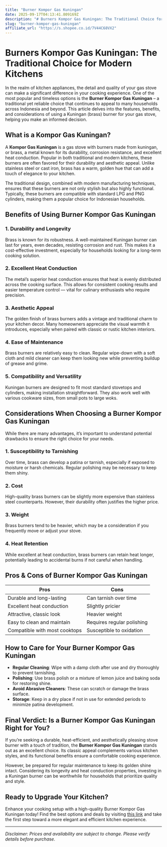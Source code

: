 ```yaml
---
title: "Burner Kompor Gas Kuningan"
date: 2025-09-17T04:13:41.809169Z
description: "# Burners Kompor Gas Kuningan: The Traditional Choice for Modern Kitchens..."
slug: "burner-kompor-gas-kuningan"
affiliate_url: "https://s.shopee.co.id/7V44C68VX2"
---
```

# Burners Kompor Gas Kuningan: The Traditional Choice for Modern Kitchens

In the realm of kitchen appliances, the detail and quality of your gas stove can make a significant difference in your cooking experience. One of the most popular and timeless options is the **Burner Kompor Gas Kuningan** – a traditional yet reliable choice that continues to appeal to many households across Indonesia and beyond. This article delves into the features, benefits, and considerations of using a Kuningan (brass) burner for your gas stove, helping you make an informed decision.

## What is a Kompor Gas Kuningan?

A **Kompor Gas Kuningan** is a gas stove with burners made from kuningan, or brass, a metal known for its durability, corrosion resistance, and excellent heat conduction. Popular in both traditional and modern kitchens, these burners are often favored for their durability and aesthetic appeal. Unlike stainless steel or cast iron, brass has a warm, golden hue that can add a touch of elegance to your kitchen.

The traditional design, combined with modern manufacturing techniques, ensures that these burners are not only stylish but also highly functional. Typically, these burners are compatible with standard LPG and PNG cylinders, making them a popular choice for Indonesian households.

## Benefits of Using Burner Kompor Gas Kuningan

### 1. Durability and Longevity

Brass is known for its robustness. A well-maintained Kuningan burner can last for years, even decades, resisting corrosion and rust. This makes it a cost-effective investment, especially for households looking for a long-term cooking solution.

### 2. Excellent Heat Conduction

The metal’s superior heat conduction ensures that heat is evenly distributed across the cooking surface. This allows for consistent cooking results and easier temperature control — vital for culinary enthusiasts who require precision.

### 3. Aesthetic Appeal

The golden finish of brass burners adds a vintage and traditional charm to your kitchen decor. Many homeowners appreciate the visual warmth it introduces, especially when paired with classic or rustic kitchen interiors.

### 4. Ease of Maintenance

Brass burners are relatively easy to clean. Regular wipe-down with a soft cloth and mild cleaner can keep them looking new while preventing buildup of grease and grime.

### 5. Compatibility and Versatility

Kuningan burners are designed to fit most standard stovetops and cylinders, making installation straightforward. They also work well with various cookware sizes, from small pots to large woks.

## Considerations When Choosing a Burner Kompor Gas Kuningan

While there are many advantages, it’s important to understand potential drawbacks to ensure the right choice for your needs.

### 1. Susceptibility to Tarnishing

Over time, brass can develop a patina or tarnish, especially if exposed to moisture or harsh chemicals. Regular polishing may be necessary to keep them shiny.

### 2. Cost

High-quality brass burners can be slightly more expensive than stainless steel counterparts. However, their durability often justifies the higher price.

### 3. Weight

Brass burners tend to be heavier, which may be a consideration if you frequently move or adjust your stove.

### 4. Heat Retention

While excellent at heat conduction, brass burners can retain heat longer, potentially leading to accidental burns if not careful when handling.

## Pros & Cons of Burner Kompor Gas Kuningan

| **Pros**                      | **Cons**                    |
|------------------------------|------------------------------|
| Durable and long-lasting   | Can tarnish over time      |
| Excellent heat conduction  | Slightly pricier            |
| Attractive, classic look   | Heavier weight             |
| Easy to clean and maintain | Requires regular polishing |
| Compatible with most cooktops | Susceptible to oxidation |

## How to Care for Your Burner Kompor Gas Kuningan

- **Regular Cleaning**: Wipe with a damp cloth after use and dry thoroughly to prevent tarnishing.
- **Polishing**: Use brass polish or a mixture of lemon juice and baking soda for restoring shine.
- **Avoid Abrasive Cleaners**: These can scratch or damage the brass surface.
- **Storage**: Keep in a dry place if not in use for extended periods to minimize patina development.

## Final Verdict: Is a Burner Kompor Gas Kuningan Right for You?

If you’re seeking a durable, heat-efficient, and aesthetically pleasing stove burner with a touch of tradition, the **Burner Kompor Gas Kuningan** stands out as an excellent choice. Its classic appeal complements various kitchen styles, and its functional benefits ensure a comfortable cooking experience.

However, be prepared for regular maintenance to keep its golden shine intact. Considering its longevity and heat conduction properties, investing in a Kuningan burner can be worthwhile for households that prioritize quality and style.

## Ready to Upgrade Your Kitchen?

Enhance your cooking setup with a high-quality Burner Kompor Gas Kuningan today! Find the best options and deals by visiting [this link](https://s.shopee.co.id/7V44C68VX2) and take the first step toward a more elegant and efficient kitchen experience.

---

*Disclaimer: Prices and availability are subject to change. Please verify details before purchase.*